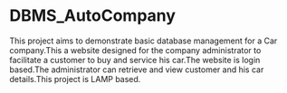 # DBMS_AutoCompany
This project aims to demonstrate basic database management for a Car company.This a website designed for the company administrator to facilitate a customer to buy and service his car.The website is login based.The administrator can retrieve and view customer and his car details.This project is LAMP based.
